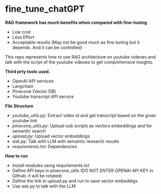 # fine_tune_chatGPT

**RAG framework has much benefits when compared with fine-tuning**
  - Low cost
  - Less Effort
  - Acceptable results (May not be good much as fine tuning but it depends. And it can be controlled)

This repo represents how to use RAG architecture on youtube videoes and talk with the script of the youtube videoes to get comprehensive insights.<br>

**Third prty tools used.**
  - OpenAI API services
  - Langchain
  - Pinecone (Vector DB)
  - Youtube transcript API service

**File Structure**
  - *youtube_utils.py*: Extract video id and get transcript based on the given youtube link
  - *pinecone_utils.py*: Upload sub scripts as vectors embeddings and for semantic search
  - *upload.py*: Upload vector embeddings
  - *ask.py*: Talk with LLM with semantic research results
  - *requirements.txt*: Dependencies

**How to run**
  - Install modules using requirements.txt
  - Define API keys in pinecone_utils (DO NOT ENTER OPENAI API KEY in Github: it will be rotated)
  - Define the link in upload.py and run to save vector embeddigs
  - Use ask.py to talk with the LLM


